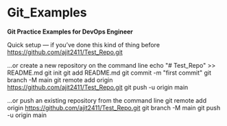 # Git_Examples
**Git Practice Examples for DevOps Engineer**


Quick setup — if you’ve done this kind of thing before
https://github.com/ajit2411/Test_Repo.git

…or create a new repository on the command line
  echo "# Test_Repo" >> README.md
  git init
  git add README.md
  git commit -m "first commit"
  git branch -M main
  git remote add origin https://github.com/ajit2411/Test_Repo.git
  git push -u origin main
  
…or push an existing repository from the command line
  git remote add origin https://github.com/ajit2411/Test_Repo.git
  git branch -M main
  git push -u origin main
